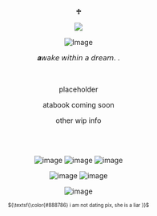 <p align="center"

## **♱**
<p align="center">

<img src="https://komarev.com/ghpvc/?username=kysouu&color=bab9b5">
 <p align="center"
 
 ![Image](https://github.com/user-attachments/assets/0a4ba589-1151-4dbe-bb5c-9d31133f939a)

 <p align="center"

</p>
</p>
<p align="center"

  𝒂𝘸𝘢𝘬𝘦 𝘸𝘪𝘵𝘩𝘪𝘯 𝘢 𝘥𝘳𝘦𝘢𝘮. .

 <p align="center"

 
 <img src="https://github.com/kyysou/kyysou/blob/9559f3665651d88fb8ae3b148c9c7cd7e995e407/sundayart.jpg" alt=" " width="384" height="384"/>

<br/>

<p align="center" 

 placeholder 

<p align="center"

atabook coming soon

<p align="center"

other wip info

<br/>
‎ 
<p align="center"

 ![image](https://github.com/user-attachments/assets/1bcd8bb9-eef5-45cb-8fcf-95bcd3676358) ![image](https://github.com/user-attachments/assets/0c00e14d-817d-4e97-9a49-9727202b2cbd) ![image](https://github.com/user-attachments/assets/7fa4233b-afa3-4c47-9d01-626e5b72fe4e)
 <p align="center"
 
![image](https://github.com/user-attachments/assets/f5bf6e3d-93b5-427f-82a4-6c34a9b7bc5f) ![image](https://github.com/user-attachments/assets/99072623-c57c-4dee-8efe-191ab185ef69)
<p align="center"
 
![image](https://github.com/user-attachments/assets/3644d395-2d41-4779-ae5a-9256b3b64acc)

<p align="center"
 
<sub><sup> ${\textsf{\color{#888786} i am not dating pix, she is a liar }}$ </sup></sub>   
